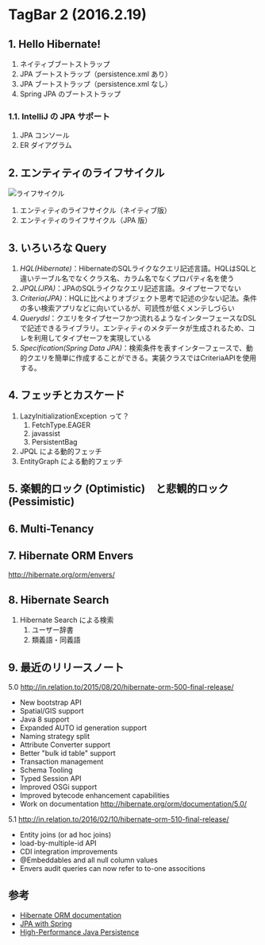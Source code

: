 # TagBar 2 (2016.2.19)

## 1. Hello Hibernate!

1. ネイティブブートストラップ
2. JPA ブートストラップ（persistence.xml あり）
3. JPA ブートストラップ（persistence.xml なし）
4. Spring JPA のブートストラップ

### 1.1. IntelliJ の JPA サポート

1. JPA コンソール
2. ER ダイアグラム

## 2. エンティティのライフサイクル

![ライフサイクル](http://bp2.blogger.com/_ZAzF_V5Np5c/RbcadyCaxTI/AAAAAAAAAAM/p3xRORPddqs/s1600/hibernate-lc.PNG)

1. エンティティのライフサイクル（ネイティブ版）
2. エンティティのライフサイクル（JPA 版）

## 3. いろいろな Query

1. *HQL(Hibernate)*：HibernateのSQLライクなクエリ記述言語。HQLはSQLと違いテーブル名でなくクラス名、カラム名でなくプロパティ名を使う
2. *JPQL(JPA)*：JPAのSQLライクなクエリ記述言語。タイプセーフでない
3. *Criteria(JPA)*：HQLに比べよりオブジェクト思考で記述の少ない記法。条件の多い検索アプリなどに向いているが、可読性が低くメンテしづらい
4. *Querydsl*：クエリをタイプセーフかつ流れるようなインターフェースなDSLで記述できるライブラリ。エンティティのメタデータが生成されるため、コレを利用してタイプセーフを実現している
5. *Specification(Spring Data JPA)*：検索条件を表すインターフェースで、動的クエリを簡単に作成することができる。実装クラスではCriteriaAPIを使用する。

## 4. フェッチとカスケード

1. LazyInitializationException って？
    1. FetchType.EAGER
    2. javassist
    3. PersistentBag
2. JPQL による動的フェッチ
3. EntityGraph による動的フェッチ

## 5. 楽観的ロック (Optimistic)　と悲観的ロック (Pessimistic)



## 6. Multi-Tenancy

## 7. Hibernate ORM Envers

http://hibernate.org/orm/envers/

## 8. Hibernate Search

1. Hibernate Search による検索
    1. ユーザー辞書
    2. 類義語・同義語

## 9. 最近のリリースノート

5.0
http://in.relation.to/2015/08/20/hibernate-orm-500-final-release/

* New bootstrap API
* Spatial/GIS support
* Java 8 support
* Expanded AUTO id generation support
* Naming strategy split
* Attribute Converter support
* Better "bulk id table" support
* Transaction management
* Schema Tooling
* Typed Session API
* Improved OSGi support
* Improved bytecode enhancement capabilities
* Work on documentation
	http://hibernate.org/orm/documentation/5.0/

5.1
http://in.relation.to/2016/02/10/hibernate-orm-510-final-release/

* Entity joins (or ad hoc joins)
* load-by-multiple-id API
* CDI integration improvements
* @Embeddables and all null column values
* Envers audit queries can now refer to to-one associtions
		

## 参考

* [Hibernate ORM documentation](http://hibernate.org/orm/documentation/)
* [JPA with Spring](https://3f693e6410e6b3f1505c6d5f747d0a3fc10fd6b2.googledrive.com/host/0BzR3hjGfqNYFZlVWRUljMjhveEU/JPA.pdf)
* [High-Performance Java Persistence](https://leanpub.com/high-performance-java-persistence)

